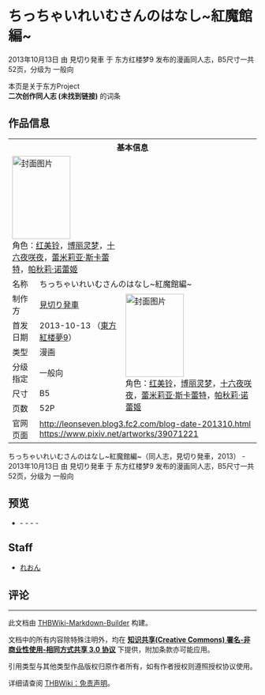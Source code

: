 # ちっちゃいれいむさんのはなし~紅魔館編~

<!-- source html: G:\repos\THBWiki-Markdown-Builder\THBWikiMarkdown\Temp\main\b\bc\ns0%3A%E3%81%A1%E3%81%A3%E3%81%A1%E3%82%83%E3%81%84%E3%82%8C%E3%81%84%E3%82%80%E3%81%95%E3%82%93%E3%81%AE%E3%81%AF%E3%81%AA%E3%81%97%7E%E7%B4%85%E9%AD%94%E9%A4%A8%E7%B7%A8%7E.html -->

2013年10月13日 由 見切り発車 于 东方红楼梦9 发布的漫画同人志，B5尺寸一共52页，分级为 一般向

本页是关于东方Project  
 **二次创作同人志 (未找到链接)** 的词条
## 作品信息

<table><tbody><tr><th colspan="3">基本信息</th></tr><tr><td class="cover-artwork-mobile" colspan="2"><a href="./文件-ちっちゃいれいむさんのはなし~紅魔館編~封面.jpg.md" class="image" title="封面图片"><img alt="封面图片" src="https://upload.thwiki.cc/thumb/e/e5/%E3%81%A1%E3%81%A3%E3%81%A1%E3%82%83%E3%81%84%E3%82%8C%E3%81%84%E3%82%80%E3%81%95%E3%82%93%E3%81%AE%E3%81%AF%E3%81%AA%E3%81%97~%E7%B4%85%E9%AD%94%E9%A4%A8%E7%B7%A8~%E5%B0%81%E9%9D%A2.jpg/118px-%E3%81%A1%E3%81%A3%E3%81%A1%E3%82%83%E3%81%84%E3%82%8C%E3%81%84%E3%82%80%E3%81%95%E3%82%93%E3%81%AE%E3%81%AF%E3%81%AA%E3%81%97~%E7%B4%85%E9%AD%94%E9%A4%A8%E7%B7%A8~%E5%B0%81%E9%9D%A2.jpg" decoding="async" loading="lazy" width="118" height="168" srcset="https://upload.thwiki.cc/thumb/e/e5/%E3%81%A1%E3%81%A3%E3%81%A1%E3%82%83%E3%81%84%E3%82%8C%E3%81%84%E3%82%80%E3%81%95%E3%82%93%E3%81%AE%E3%81%AF%E3%81%AA%E3%81%97~%E7%B4%85%E9%AD%94%E9%A4%A8%E7%B7%A8~%E5%B0%81%E9%9D%A2.jpg/177px-%E3%81%A1%E3%81%A3%E3%81%A1%E3%82%83%E3%81%84%E3%82%8C%E3%81%84%E3%82%80%E3%81%95%E3%82%93%E3%81%AE%E3%81%AF%E3%81%AA%E3%81%97~%E7%B4%85%E9%AD%94%E9%A4%A8%E7%B7%A8~%E5%B0%81%E9%9D%A2.jpg 1.5x, https://upload.thwiki.cc/thumb/e/e5/%E3%81%A1%E3%81%A3%E3%81%A1%E3%82%83%E3%81%84%E3%82%8C%E3%81%84%E3%82%80%E3%81%95%E3%82%93%E3%81%AE%E3%81%AF%E3%81%AA%E3%81%97~%E7%B4%85%E9%AD%94%E9%A4%A8%E7%B7%A8~%E5%B0%81%E9%9D%A2.jpg/236px-%E3%81%A1%E3%81%A3%E3%81%A1%E3%82%83%E3%81%84%E3%82%8C%E3%81%84%E3%82%80%E3%81%95%E3%82%93%E3%81%AE%E3%81%AF%E3%81%AA%E3%81%97~%E7%B4%85%E9%AD%94%E9%A4%A8%E7%B7%A8~%E5%B0%81%E9%9D%A2.jpg 2x" data-file-width="1403" data-file-height="2000"></a><div class="cover-char">角色：<a href="./红美铃.md" title="红美铃">红美铃</a>，<a href="./博丽灵梦.md" title="博丽灵梦">博丽灵梦</a>，<a href="/%E5%8D%81%E5%85%AD%E5%A4%9C%E5%92%B2%E5%A4%9C" title="十六夜咲夜">十六夜咲夜</a>，<a href="./蕾米莉亚·斯卡蕾特.md" title="蕾米莉亚·斯卡蕾特">蕾米莉亚·斯卡蕾特</a>，<a href="./帕秋莉·诺蕾姬.md" title="帕秋莉·诺蕾姬">帕秋莉·诺蕾姬</a></div></td>
</tr><tr><td class="label">名称</td><td colspan="2"> ちっちゃいれいむさんのはなし~紅魔館編~ </td></tr><tr><td class="label">制作方</td><td><a href="./見切り発車.md" title="見切り発車">見切り発車</a></td><td class="cover-artwork" rowspan="6" style="min-width:168px;"><a href="./文件-ちっちゃいれいむさんのはなし~紅魔館編~封面.jpg.md" class="image" title="封面图片"><img alt="封面图片" src="https://upload.thwiki.cc/thumb/e/e5/%E3%81%A1%E3%81%A3%E3%81%A1%E3%82%83%E3%81%84%E3%82%8C%E3%81%84%E3%82%80%E3%81%95%E3%82%93%E3%81%AE%E3%81%AF%E3%81%AA%E3%81%97~%E7%B4%85%E9%AD%94%E9%A4%A8%E7%B7%A8~%E5%B0%81%E9%9D%A2.jpg/118px-%E3%81%A1%E3%81%A3%E3%81%A1%E3%82%83%E3%81%84%E3%82%8C%E3%81%84%E3%82%80%E3%81%95%E3%82%93%E3%81%AE%E3%81%AF%E3%81%AA%E3%81%97~%E7%B4%85%E9%AD%94%E9%A4%A8%E7%B7%A8~%E5%B0%81%E9%9D%A2.jpg" decoding="async" loading="lazy" width="118" height="168" srcset="https://upload.thwiki.cc/thumb/e/e5/%E3%81%A1%E3%81%A3%E3%81%A1%E3%82%83%E3%81%84%E3%82%8C%E3%81%84%E3%82%80%E3%81%95%E3%82%93%E3%81%AE%E3%81%AF%E3%81%AA%E3%81%97~%E7%B4%85%E9%AD%94%E9%A4%A8%E7%B7%A8~%E5%B0%81%E9%9D%A2.jpg/177px-%E3%81%A1%E3%81%A3%E3%81%A1%E3%82%83%E3%81%84%E3%82%8C%E3%81%84%E3%82%80%E3%81%95%E3%82%93%E3%81%AE%E3%81%AF%E3%81%AA%E3%81%97~%E7%B4%85%E9%AD%94%E9%A4%A8%E7%B7%A8~%E5%B0%81%E9%9D%A2.jpg 1.5x, https://upload.thwiki.cc/thumb/e/e5/%E3%81%A1%E3%81%A3%E3%81%A1%E3%82%83%E3%81%84%E3%82%8C%E3%81%84%E3%82%80%E3%81%95%E3%82%93%E3%81%AE%E3%81%AF%E3%81%AA%E3%81%97~%E7%B4%85%E9%AD%94%E9%A4%A8%E7%B7%A8~%E5%B0%81%E9%9D%A2.jpg/236px-%E3%81%A1%E3%81%A3%E3%81%A1%E3%82%83%E3%81%84%E3%82%8C%E3%81%84%E3%82%80%E3%81%95%E3%82%93%E3%81%AE%E3%81%AF%E3%81%AA%E3%81%97~%E7%B4%85%E9%AD%94%E9%A4%A8%E7%B7%A8~%E5%B0%81%E9%9D%A2.jpg 2x" data-file-width="1403" data-file-height="2000"></a><div class="cover-char">角色：<a href="./红美铃.md" title="红美铃">红美铃</a>，<a href="./博丽灵梦.md" title="博丽灵梦">博丽灵梦</a>，<a href="/%E5%8D%81%E5%85%AD%E5%A4%9C%E5%92%B2%E5%A4%9C" title="十六夜咲夜">十六夜咲夜</a>，<a href="./蕾米莉亚·斯卡蕾特.md" title="蕾米莉亚·斯卡蕾特">蕾米莉亚·斯卡蕾特</a>，<a href="./帕秋莉·诺蕾姬.md" title="帕秋莉·诺蕾姬">帕秋莉·诺蕾姬</a></div></td>
</tr><tr><td class="label">首发日期</td><td>2013-10-13&#160;（<a href="/展会作品列表?e=%E4%B8%9C%E6%96%B9%E7%BA%A2%E6%A5%BC%E6%A2%A6%239">東方紅楼夢9</a>）</td></tr><tr><td class="label">类型</td><td>漫画</td></tr><tr><td class="label">分级指定</td><td>一般向</td></tr><tr><td class="label">尺寸</td><td>B5</td></tr><tr><td class="label">页数</td><td>52P</td></tr>
<tr><td class="label">官网页面</td><td colspan="2"><a rel="nofollow" class="external free" href="http://leonseven.blog3.fc2.com/blog-date-201310.html">http://leonseven.blog3.fc2.com/blog-date-201310.html</a><br><a rel="nofollow" class="external free" href="https://www.pixiv.net/artworks/39071221">https://www.pixiv.net/artworks/39071221</a></td></tr></tbody></table>

ちっちゃいれいむさんのはなし~紅魔館編~（同人志，見切り発車，2013） - 2013年10月13日 由 見切り発車 于 东方红楼梦9 发布的漫画同人志，B5尺寸一共52页，分级为 一般向
## 预览
- [](./文件-ちっちゃいれいむさんのはなし~紅魔館編~预览图1.jpg.md)- [](./文件-ちっちゃいれいむさんのはなし~紅魔館編~预览图2.jpg.md)- [](./文件-ちっちゃいれいむさんのはなし~紅魔館編~预览图3.jpg.md)- [](./文件-ちっちゃいれいむさんのはなし~紅魔館編~预览图4.jpg.md)- [](./文件-ちっちゃいれいむさんのはなし~紅魔館編~预览图5.jpg.md)

## Staff
- [れおん](./れおん.md)

## 评论




---

此文档由 [THBWiki-Markdown-Builder](https://github.com/Delsin-Yu/THBWiki-Markdown-Builder) 构建。

文档中的所有内容除特殊注明外，均在 [**知识共享(Creative Commons) 署名-非商业性使用-相同方式共享 3.0 协议**](https://creativecommons.org/licenses/by-sa/3.0/deed.zh-hans) 下提供，附加条款亦可能应用。

引用类型与其他类型作品版权归原作者所有，如有作者授权则遵照授权协议使用。

详细请查阅 [THBWiki：免责声明](https://thbwiki.cc/THBWiki:%E5%85%8D%E8%B4%A3%E5%A3%B0%E6%98%8E)。

